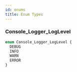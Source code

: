 ```yaml
---
id: enums
title: Enum Types
---
```



### Console_Logger_LogLevel

```graphql
enum Console_Logger_LogLevel {
  DEBUG
  INFO
  WARN
  ERROR
}
```

